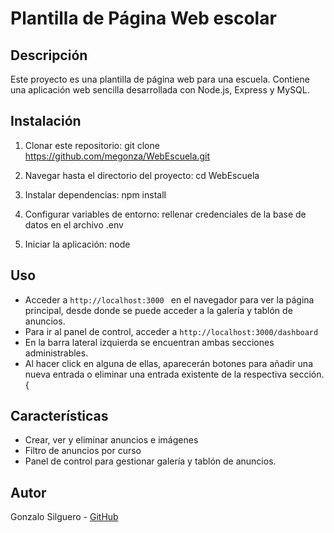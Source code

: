 # Plantilla de Página Web escolar

## Descripción
Este proyecto es una plantilla de página web para una escuela. Contiene una aplicación web sencilla desarrollada con Node.js, Express y MySQL.


## Instalación
1. Clonar este repositorio:   git clone https://github.com/megonza/WebEscuela.git

2. Navegar hasta el directorio del proyecto:    cd WebEscuela

3. Instalar dependencias:   npm install

4. Configurar variables de entorno:   rellenar credenciales de la base de datos en el archivo .env

5. Iniciar la aplicación:   node


## Uso
- Acceder a `http://localhost:3000 ` en el navegador para ver la página principal, desde donde se puede acceder a la galería y tablón de anuncios.
- Para ir al panel de control, acceder a `http://localhost:3000/dashboard`
- En la barra lateral izquierda se encuentran ambas secciones administrables.
- Al hacer click en alguna de ellas, aparecerán botones para añadir una nueva entrada o eliminar una entrada existente de la respectiva sección.{


## Características
- Crear, ver y eliminar anuncios e imágenes
- Filtro de anuncios por curso
- Panel de control para gestionar galería y tablón de anuncios.


## Autor
Gonzalo Silguero -  [GitHub](https://github.com/megonza)


